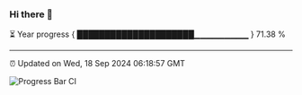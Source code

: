 ### Hi there 👋

⏳ Year progress { █████████████████████▁▁▁▁▁▁▁▁▁ } 71.38 %

---

⏰ Updated on Wed, 18 Sep 2024 06:18:57 GMT

![Progress Bar CI](https://github.com/liununu/liununu/workflows/Progress%20Bar%20CI/badge.svg)
